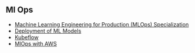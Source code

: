## Ml Ops

* [Machine Learning Engineering for Production (MLOps) Specialization](https://www.coursera.org/specializations/machine-learning-engineering-for-production-mlops)
* [Deployment of ML Models ](https://www.udemy.com/course-dashboard-redirect/?course_id=2158256)
* [Kubeflow](https://www.youtube.com/watch?v=6wWdNg0GMV4)
* [MlOps with AWS](https://www.udemy.com/course-dashboard-redirect/?course_id=4393768)
